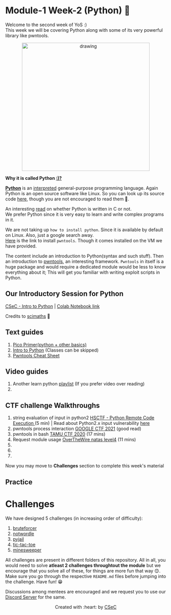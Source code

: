 # Module-1 Week-2 (Python) 🐍

Welcome to the second week of YoS :) </br>
This week we will be covering Python along with some of its very powerful library like pwntools.
<p align="center">
<img src="https://user-images.githubusercontent.com/81357954/153569492-a10ef6ad-3e2a-45ed-bb46-8758eae71cbf.png" alt="drawing" width="400"/>
</p>

**Why it is called Python [:)?](https://docs.python.org/3/faq/general.html#:~:text=Details%20here.-,Why%20is%20it%20called%20Python%3F,to%20call%20the%20language%20Python.)** </br>

[**Python**](https://en.wikipedia.org/wiki/Python_(programming_language)) is an [interpreted](https://www.ibm.com/docs/en/zos-basic-skills?topic=zos-compiled-versus-interpreted-languages) general-purpose programming language.
Again Python is an open source software like Linux. So you can look up its source code [here](https://github.com/python/cpython), though you are not encouraged to read them 🦖.

An interesting [read](https://softwareengineering.stackexchange.com/questions/20988/why-is-python-written-in-c-and-not-in-c) on whether Python is written in C or not.</br> We prefer Python since it is very easy to learn and write complex programs in it.  

We are not taking up `how to install python`. Since it is available by default on Linux. Also, just a google search away.</br>
[Here](http://docs.pwntools.com/en/latest/install.html) is the link to install `pwntools`. Though it comes installed on the VM we have provided.

The content include an introduction to Python(syntax and such stuff). Then an introduction to [pwntools](http://docs.pwntools.com/en/latest/), an interesting framework. `Pwntools` in itself is a huge package and would require a dedicated module would be less to know everything about it;
This will get you familiar with writing exploit scripts in Python.

## Our Introductory Session for Python

[CSeC - Intro to Python](https://iitbacin.sharepoint.com/:v:/s/CSecClub/ETXm3oSRRoJKgKDCaKLiRbYBTh5fLAYkaow3MX59-5FTyQ?e=1rRkWg) | [Colab Notebook link](https://colab.research.google.com/drive/1jtco0kzb9pg7eAPUEh4VEAP8k7Iq1J3P?usp=sharing)

Credits to [scimaths](https://github.com/scimaths) 🙏
## Text guides

1. [Pico Primer(python + other basics)](https://primer.picoctf.com/#_programming_in_python)
2. [Intro to Python](http://introtopython.org/) (Classes can be skipped)
3. [Pwntools Cheat Sheet](https://gist.github.com/anvbis/64907e4f90974c4bdd930baeb705dedf)

## Video guides
1. Another learn python [playlist](https://www.youtube.com/playlist?list=PLQVvvaa0QuDeAams7fkdcwOGBpGdHpXln) (If you prefer video over reading)
2.  

## CTF challenge Walkthroughs
1. string evaluation of input in python2 [HSCTF - Python Remote Code Execution ](https://www.youtube.com/watch?v=gmaWOknsb2A) (5 min) | Read about Python2.x input vulnerability [here](https://www.geeksforgeeks.org/vulnerability-input-function-python-2-x/)
1. pwntools process interaction [GOOGLE CTF 2021](https://www.proggen.org/doku.php?id=security:ctf:writeup:google:2021:filestore) (good read)
2. pwntools in bash [TAMU CTF 2020](https://www.youtube.com/watch?v=fZ3mPRctbO0) (17 mins)
3. Request module usage [OverTheWire natas level4](https://www.youtube.com/watch?v=Sf63W1xXzNU) (11  mins)
4.
5.
6.

Now you may move to **Challenges** section to complete this week's material

## Practice

# Challenges

We have designed 5 challenges (in increasing order of difficulty):

1. [bruteforcer](bruteforcer)
2. [notwordle](notwordle)
3. [pyjail](pyjail)
4. [tic-tac-toe](tic-tac-toe)
5. [minesweeper](minesweeper)

All challenges are present in different folders of this
repository. All in all, you would need to solve **atleast 2 challenges throughtout the module** but we encourage that you solve all of these, for things are more fun that way 😊.
Make sure you go through the respective `README.md` files before jumping into the challenge. Have fun! 😁

Discussions among mentees are encouraged and we request you to use our [Discord Server](https://discord.gg/nnpCPsUrYV) for the same.
<p align="center">Created with :heart: by <a href="https://linktr.ee/csec.iitb">CSeC</a></p>
